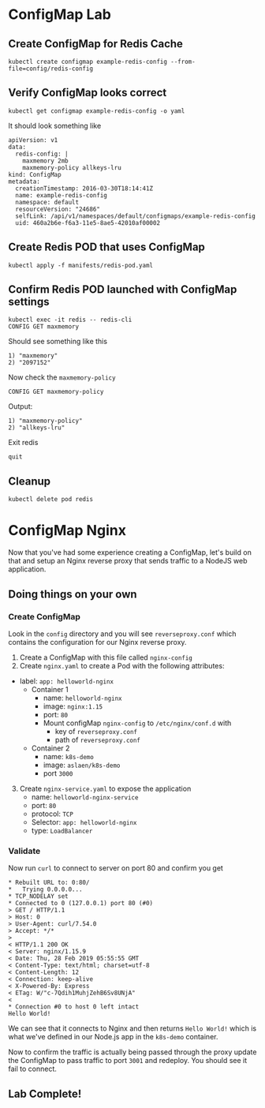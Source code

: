 # ConfigMap Lab

## Create ConfigMap for Redis Cache
```
kubectl create configmap example-redis-config --from-file=config/redis-config
```

## Verify ConfigMap looks correct
```
kubectl get configmap example-redis-config -o yaml
```

It should look something like 
```
apiVersion: v1
data:
  redis-config: |
    maxmemory 2mb
    maxmemory-policy allkeys-lru
kind: ConfigMap
metadata:
  creationTimestamp: 2016-03-30T18:14:41Z
  name: example-redis-config
  namespace: default
  resourceVersion: "24686"
  selfLink: /api/v1/namespaces/default/configmaps/example-redis-config
  uid: 460a2b6e-f6a3-11e5-8ae5-42010af00002
```

## Create Redis POD that uses ConfigMap
```
kubectl apply -f manifests/redis-pod.yaml
```

## Confirm Redis POD launched with ConfigMap settings
```
kubectl exec -it redis -- redis-cli
CONFIG GET maxmemory
```

Should see something like this 
```
1) "maxmemory"
2) "2097152"
```

Now check the `maxmemory-policy`
```
CONFIG GET maxmemory-policy
```

Output:
```
1) "maxmemory-policy"
2) "allkeys-lru"
```

Exit redis
```
quit
```

## Cleanup
```
kubectl delete pod redis
```

# ConfigMap Nginx 
Now that you've had some experience creating a ConfigMap, let's build on that and setup an Nginx reverse proxy that sends traffic to a NodeJS web application. 

## Doing things on your own 

### Create ConfigMap
Look in the `config` directory and you will see `reverseproxy.conf` which contains the configuration for our Nginx reverse proxy. 

1. Create a ConfigMap with this file called `nginx-config` 
2. Create `nginx.yaml`  to create a Pod with the following attributes:
  * label: `app: helloworld-nginx`
	* Container 1
		* name: `helloworld-nginx`
		* image: `nginx:1.15`
		* port: `80`
		* Mount configMap `nginx-config`  to `/etc/nginx/conf.d` with 
			* key of `reverseproxy.conf` 
			* path of `reverseproxy.conf`
	* Container 2
		* name: `k8s-demo`
		* image: `aslaen/k8s-demo`
		* port `3000`
3. Create `nginx-service.yaml` to expose the application 
	* name: `helloworld-nginx-service`
	* port: `80`
	* protocol: `TCP`
	* Selector: `app: helloworld-nginx`
	* type: `LoadBalancer`
	
### Validate
Now run `curl` to connect to server on port 80 and confirm you get 
```
* Rebuilt URL to: 0:80/
*   Trying 0.0.0.0...
* TCP_NODELAY set
* Connected to 0 (127.0.0.1) port 80 (#0)
> GET / HTTP/1.1
> Host: 0
> User-Agent: curl/7.54.0
> Accept: */*
>
< HTTP/1.1 200 OK
< Server: nginx/1.15.9
< Date: Thu, 28 Feb 2019 05:55:55 GMT
< Content-Type: text/html; charset=utf-8
< Content-Length: 12
< Connection: keep-alive
< X-Powered-By: Express
< ETag: W/"c-7Qdih1MuhjZehB6Sv8UNjA"
<
* Connection #0 to host 0 left intact
Hello World!
```   

We can see that it connects to Nginx and then returns `Hello World!` which is what we've defined in our Node.js app in the `k8s-demo` container.

Now to confirm the traffic is actually being passed through the proxy update the ConfigMap to pass traffic to port `3001` and redeploy.  You should see it fail to connect. 

## Lab Complete! 
